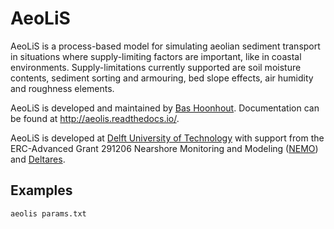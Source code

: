 # AeoLiS
AeoLiS is a process-based model for simulating aeolian sediment
transport in situations where supply-limiting factors are important,
like in coastal environments. Supply-limitations currently supported
are soil moisture contents, sediment sorting and armouring, bed slope
effects, air humidity and roughness elements.

AeoLiS is developed and maintained by [Bas
Hoonhout](b.m.hoonhout@tudelft.nl). Documentation can be found at
http://aeolis.readthedocs.io/.

AeoLiS is developed at [Delft University of
Technology](http://www.tudelft.nl) with support from the ERC-Advanced
Grant 291206 Nearshore Monitoring and Modeling
([NEMO](http://nemo.citg.tudelft.nl>)) and
[Deltares](http://www.deltares.nl>).

## Examples

```
aeolis params.txt
```
